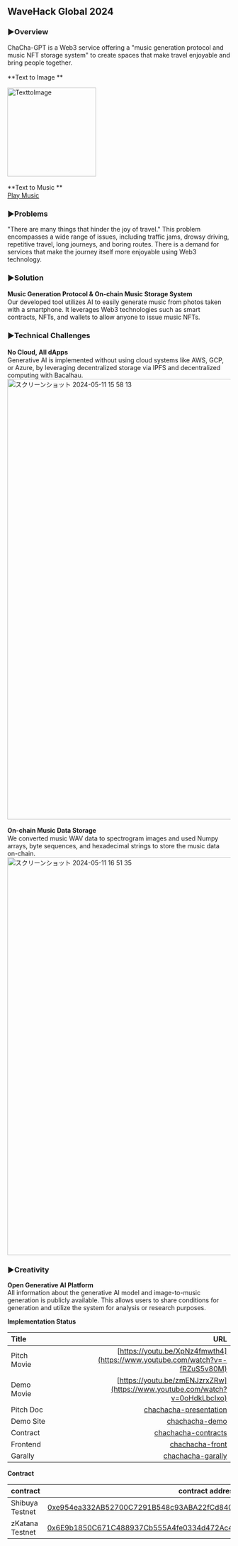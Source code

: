 ## WaveHack Global 2024

### ▶︎Overview
ChaCha-GPT is a Web3 service offering a "music generation protocol and music NFT storage system" to create spaces that make travel enjoyable and bring people together.

**Text to Image **　　
<div >
<img width="200" alt="TexttoImage" src="https://github.com/Jun0908/Chacha-GPT/assets/31527310/a19c2360-4ab7-4e4f-ad92-5b51b61b06a4">
</div>

**Text to Music **　　  
[Play Music](https://mubert.com/render/tracks/094a91f685064b0dbe1f43cb8995c063)

### ▶︎Problems
  
"There are many things that hinder the joy of travel." This problem encompasses a wide range of issues, including traffic jams, drowsy driving, repetitive travel, long journeys, and boring routes. There is a demand for services that make the journey itself more enjoyable using Web3 technology.
   
### ▶︎Solution
**Music Generation Protocol & On-chain Music Storage System**　　  
Our developed tool utilizes AI to easily generate music from photos taken with a smartphone. It leverages Web3 technologies such as smart contracts, NFTs, and wallets to allow anyone to issue music NFTs.

### ▶︎Technical Challenges
**No Cloud, All dApps**　　  
Generative AI is implemented without using cloud systems like AWS, GCP, or Azure, by leveraging decentralized storage via IPFS and decentralized computing with Bacalhau.
<img width="992" alt="スクリーンショット 2024-05-11 15 58 13" src="https://github.com/Jun0908/Chacha-GPT/assets/31527310/073c2619-38c2-44af-88bd-169155e6ed10">

**On-chain Music Data Storage**　　  
We converted music WAV data to spectrogram images and used Numpy arrays, byte sequences, and hexadecimal strings to store the music data on-chain.
<img width="896" alt="スクリーンショット 2024-05-11 16 51 35" src="https://github.com/Jun0908/Chacha-GPT/assets/31527310/18c17208-bc79-4123-9fe6-4b4140e75731">

### ▶︎Creativity 
**Open Generative AI Platform**        
All information about the generative AI model and image-to-music generation is publicly available. This allows users to share conditions for generation and utilize the system for analysis or research purposes.  

**Implementation Status**

| Title          |                                                              URL |
| :------------- | ---------------------------------------------------------------: |
| Pitch Movie     |                                     [https://youtu.be/XpNz4fmwth4](https://www.youtube.com/watch?v=-fRZuS5v80M) |
| Demo Movie      |                                      [https://youtu.be/zmENJzrxZRw](https://www.youtube.com/watch?v=0oHdkLbcIxo)|
| Pitch Doc    |   [chachacha-presentation](https://www.canva.com/design/DAF0lv7bab0/lUwJe3yP5UTyCEDb0UN5nA/edit?utm_content=DAF0lv7bab0&utm_campaign=designshare&utm_medium=link2&utm_source=sharebutton) |
| Demo Site     |                                 [chachacha-demo](https://next-app-umber-kappa.vercel.app/) | 
| Contract   | [chachacha-contracts](https://github.com/Jun0908/Chacha-GPT/tree/main/hardhat) |
| Frontend |         [chachacha-front](https://github.com/Jun0908/Chacha-GPT/tree/main/next-app) |
| Garally　　 |         [chachacha-garally](https://3d-image-to-music.vercel.app/) |

**Contract**

| contract                   |                                                                                                                   contract address |
| :------------------------- | ---------------------------------------------------------------------------------------------------------------------------------: |
| Shibuya Testnet        | [0xe954ea332AB52700C7291B548c93ABA22fCd8409](https://shibuya.subscan.io/account/0xe954ea332AB52700C7291B548c93ABA22fCd8409) |
| zKatana Testnet    | [0x6E9b1850C671C488937Cb555A4fe0334d472Ac41](https://zkatana.blockscout.com/address/0x6E9b1850C671C488937Cb555A4fe0334d472Ac41) |

